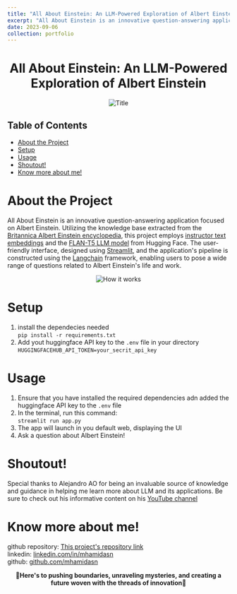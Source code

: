 ```yaml
---
title: "All About Einstein: An LLM-Powered Exploration of Albert Einstein"
excerpt: "All About Einstein is an innovative question-answering application focused on Albert Einstein. Utilizing the knowledge base extracted from the Britannica Albert Einstein encyclopedia, this project employs and the FLAN-T5 LLM model from Hugging Face. The user-friendly interface, designed using Streamlit, and the application's pipeline is constructed using the Langchain framework, enabling users to pose a wide range of questions related to Albert Einstein's life and work."
date: 2023-09-06
collection: portfolio
---
```


<div style="text-align:center;">
    <h1>All About Einstein: An LLM-Powered Exploration of Albert Einstein</h1>
</div>

<div style="text-align:center;">
    <image src="/images/demo_gif.gif" controls title="Title"></image>
</div>

## Table of Contents
- [About the Project](#about-the-project)
- [Setup](#setup)
- [Usage](#usage)
- [Shoutout!](#shoutout)
- [Know more about me!](#know-more-about-me)

# About the Project
All About Einstein is an innovative question-answering application focused on Albert Einstein. Utilizing the knowledge base extracted from the [Britannica Albert Einstein encyclopedia](https://www.britannica.com/biography/Albert-Einstein), this project employs [instructor text embeddings](https://huggingface.co/hkunlp/instructor-xl) and the [FLAN-T5 LLM model](https://huggingface.co/google/flan-t5-xxl) from Hugging Face. The user-friendly interface, designed using [Streamlit](https://streamlit.io/), and the application's pipeline is constructed using the [Langchain](https://python.langchain.com/docs/get_started/introduction.html) framework, enabling users to pose a wide range of questions related to Albert Einstein's life and work.

<div style="text-align:center;">
    <image src="/images/how it work.jpg" controls title="How it works"></image>
</div>

# Setup
1. install the dependecies needed\
   ```pip install -r requirements.txt```
2. Add yout huggingface API key to the `.env` file in your directory \
   ```HUGGINGFACEHUB_API_TOKEN=your_secrit_api_key```

# Usage
1. Ensure that you have installed the required dependencies adn added the huggingface API key to the `.env` file
2. In the terminal, run this command:\
   ```streamlit run app.py```
3. The app will launch in you default web, displaying the UI
4. Ask a question about Albert Einstein!

# Shoutout!
Special thanks to Alejandro AO for being an invaluable source of knowledge and guidance in helping me learn more about LLM and its applications. Be sure to check out his informative content on his [YouTube channel](https://www.youtube.com/@alejandro_ao)

# Know more about me!
github repository: [This project's repository link](https://github.com/mhamidasn/All-About-Einstein-An-LLM-Powered-Exploration-of-Albert-Einstein#all-about-einstein-an-llm-powered-exploration-of-albert-einstein)\
linkedin: [linkedin.com/in/mhamidasn](https://www.linkedin.com/in/mhamidasn/)\
github: [github.com/mhamidasn](https://github.com/mhamidasn)

<p align="center">
  <strong>🌌Here's to pushing boundaries, unraveling mysteries, and creating a future woven with the threads of innovation🌌</strong>
</p>